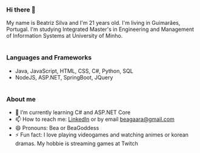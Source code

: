 ### Hi there 👋

My name is Beatriz Silva and I'm 21 years old. I'm living in Guimarães, Portugal.
I'm studying Integrated Master's in Engineering and Management of Information Systems at University of Minho.

#
### Languages and Frameworks

- Java, JavaScript, HTML, CSS, C#, Python, SQL
- NodeJS, ASP.NET, SpringBoot, JQuery

#
### About me

- 🌱 I’m currently learning C# and ASP.NET Core
- 📫 How to reach me: [LinkedIn](https://www.linkedin.com/in/beatrizsilva18) or by email beagaara@gmail.com
- 😄 Pronouns: Bea or BeaGoddess
- ⚡ Fun fact: I love playing videogames and watching animes or korean dramas. My hobbie is streaming games at Twitch


